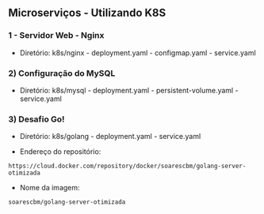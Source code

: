 

## Microserviços - Utilizando K8S

### 1 - Servidor Web - Nginx

  - Diretório: k8s/nginx
               - deployment.yaml
               - configmap.yaml
               - service.yaml

### 2) Configuração do MySQL

  - Diretório: k8s/mysql
               - deployment.yaml
               - persistent-volume.yaml
               - service.yaml      

### 3) Desafio Go!

  - Diretório: k8s/golang
               - deployment.yaml
               - service.yaml      
  
  - Endereço do repositório:
  
```
https://cloud.docker.com/repository/docker/soarescbm/golang-server-otimizada
```

  - Nome da imagem: 

```
soarescbm/golang-server-otimizada
```


  



